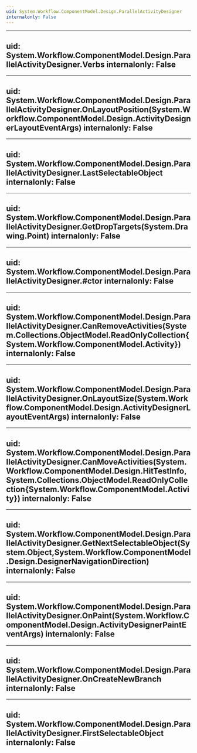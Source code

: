 ```yaml
---
uid: System.Workflow.ComponentModel.Design.ParallelActivityDesigner
internalonly: False
---
```


---
uid: System.Workflow.ComponentModel.Design.ParallelActivityDesigner.Verbs
internalonly: False
---

---
uid: System.Workflow.ComponentModel.Design.ParallelActivityDesigner.OnLayoutPosition(System.Workflow.ComponentModel.Design.ActivityDesignerLayoutEventArgs)
internalonly: False
---

---
uid: System.Workflow.ComponentModel.Design.ParallelActivityDesigner.LastSelectableObject
internalonly: False
---

---
uid: System.Workflow.ComponentModel.Design.ParallelActivityDesigner.GetDropTargets(System.Drawing.Point)
internalonly: False
---

---
uid: System.Workflow.ComponentModel.Design.ParallelActivityDesigner.#ctor
internalonly: False
---

---
uid: System.Workflow.ComponentModel.Design.ParallelActivityDesigner.CanRemoveActivities(System.Collections.ObjectModel.ReadOnlyCollection{System.Workflow.ComponentModel.Activity})
internalonly: False
---

---
uid: System.Workflow.ComponentModel.Design.ParallelActivityDesigner.OnLayoutSize(System.Workflow.ComponentModel.Design.ActivityDesignerLayoutEventArgs)
internalonly: False
---

---
uid: System.Workflow.ComponentModel.Design.ParallelActivityDesigner.CanMoveActivities(System.Workflow.ComponentModel.Design.HitTestInfo,System.Collections.ObjectModel.ReadOnlyCollection{System.Workflow.ComponentModel.Activity})
internalonly: False
---

---
uid: System.Workflow.ComponentModel.Design.ParallelActivityDesigner.GetNextSelectableObject(System.Object,System.Workflow.ComponentModel.Design.DesignerNavigationDirection)
internalonly: False
---

---
uid: System.Workflow.ComponentModel.Design.ParallelActivityDesigner.OnPaint(System.Workflow.ComponentModel.Design.ActivityDesignerPaintEventArgs)
internalonly: False
---

---
uid: System.Workflow.ComponentModel.Design.ParallelActivityDesigner.OnCreateNewBranch
internalonly: False
---

---
uid: System.Workflow.ComponentModel.Design.ParallelActivityDesigner.FirstSelectableObject
internalonly: False
---
